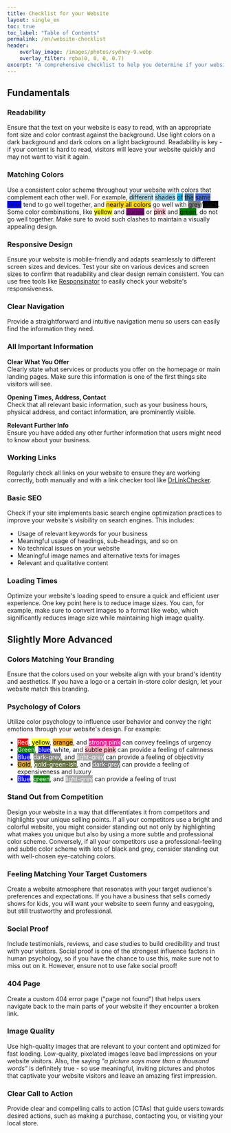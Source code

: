 ```yaml
---
title: Checklist for your Website
layout: single_en
toc: true
toc_label: "Table of Contents"
permalink: /en/website-checklist
header:
    overlay_image: /images/photos/sydney-9.webp
    overlay_filter: rgba(0, 0, 0, 0.7)
excerpt: "A comprehensive checklist to help you determine if your website meets today's essential standards and to provide actionable steps for improvement"
---
```


## Fundamentals

### Readability
Ensure that the text on your website is easy to read, with an appropriate font size and color contrast against the background. Use light colors on a dark background and dark colors on a light background. Readability is key - if your content is hard to read, visitors will leave your website quickly and may not want to visit it again.

### Matching Colors

Use a consistent color scheme throughout your website with colors that complement each other well. For example, <span style="background-color:lightblue;">different</span> <span style="background-color:skyblue;">shades</span> <span style="background-color:deepskyblue;">of</span> <span style="background-color:steelblue;">the</span> <span style="background-color:royalblue;">same</span> <span style="background-color:blue;">color</span> tend to go well together, and <span style="background-color:gold; color: black;">nearly all colors</span> go well with <span style="background-color:gray;">grey</span>/<span style="background-color:black;">black</span>. Some color combinations, like <span style="background-color:yellow; color: black;">yellow</span> and <span style="background-color:purple;">purple</span> or <span style="background-color:pink; color: black;">pink</span> and <span style="background-color:green;">green</span>, do not go well together. Make sure to avoid such clashes to maintain a visually appealing design.

### Responsive Design
Ensure your website is mobile-friendly and adapts seamlessly to different screen sizes and devices. Test your site on various devices and screen sizes to confirm that readability and clear design remain consistent. You can use free tools like [Responsinator](http://www.responsinator.com/) to easily check your website's responsiveness.

### Clear Navigation
Provide a straightforward and intuitive navigation menu so users can easily find the information they need.

### All Important Information
**Clear What You Offer**   
Clearly state what services or products you offer on the homepage or main landing pages. Make sure this information is one of the first things site visitors will see.

**Opening Times, Address, Contact**   
Check that all relevant basic information, such as your business hours, physical address, and contact information, are prominently visible.

**Relevant Further Info**   
Ensure you have added any other further information that users might need to know about your business.

### Working Links
Regularly check all links on your website to ensure they are working correctly, both manually and with a link checker tool like [DrLinkChecker](https://www.drlinkcheck.com/).

### Basic SEO
Check if your site implements basic search engine optimization practices to improve your website's visibility on search engines. This includes:
- Usage of relevant keywords for your business
- Meaningful usage of headings, sub-headings, and so on
- No technical issues on your website
- Meaningful image names and alternative texts for images
- Relevant and qualitative content

### Loading Times
Optimize your website's loading speed to ensure a quick and efficient user experience. One key point here is to reduce image sizes. You can, for example, make sure to convert images to a format like webp, which significantly reduces image size while maintaining high image quality.

## Slightly More Advanced

### Colors Matching Your Branding
Ensure that the colors used on your website align with your brand's identity and aesthetics. If you have a logo or a certain in-store color design, let your website match this branding.

### Psychology of Colors
Utilize color psychology to influence user behavior and convey the right emotions through your website's design. For example:
- <span style="background-color:red; color: white;">Red</span>, <span style="background-color:yellow; color: black;">yellow</span>, <span style="background-color:orange; color: black;">orange</span>, and <span style="background-color:deeppink; color: white;">strong pink</span> can convey feelings of urgency
- <span style="background-color:green; color: white;">Green</span>, <span style="background-color:blue; color: white;">blue</span>, <span style="background-color:white; color: black;">white</span>, and <span style="background-color:lightpink; color: black;">subtle pink</span> can provide a feeling of calmness
- <span style="background-color:blue; color: white;">Blue</span>, <span style="background-color:grey; color: white;">dark-grey</span>, and <span style="background-color:darkgrey; color: white;">light-grey</span> can provide a feeling of objectivity
- <span style="background-color:goldenrod; color: black;">Gold</span>, <span style="background-color:#616F39; color: white;">gold-green-ish</span>, and <span style="background-color:grey; color: white;">dark-grey</span> can provide a feeling of expensiveness and luxury
- <span style="background-color:blue; color: white;">Blue</span>, <span style="background-color:green; color: white;">green</span>, and <span style="background-color:darkgrey; color: white;">light-grey</span> can provide a feeling of trust


### Stand Out from Competition
Design your website in a way that differentiates it from competitors and highlights your unique selling points. If all your competitors use a bright and colorful website, you might consider standing out not only by highlighting what makes you unique but also by using a more subtle and professional color scheme. Conversely, if all your competitors use a professional-feeling and subtle color scheme with lots of black and grey, consider standing out with well-chosen eye-catching colors.

### Feeling Matching Your Target Customers
Create a website atmosphere that resonates with your target audience's preferences and expectations. If you have a business that sells comedy shows for kids, you will want your website to seem funny and easygoing, but still trustworthy and professional.

### Social Proof
Include testimonials, reviews, and case studies to build credibility and trust with your visitors. Social proof is one of the strongest influence factors in human psychology, so if you have the chance to use this, make sure not to miss out on it. However, ensure not to use fake social proof!

### 404 Page
Create a custom 404 error page ("page not found") that helps users navigate back to the main parts of your website if they encounter a broken link.

### Image Quality
Use high-quality images that are relevant to your content and optimized for fast loading. Low-quality, pixelated images leave bad impressions on your website visitors. Also, the saying *"a picture says more than a thousand words"* is definitely true - so use meaningful, inviting pictures and photos that captivate your website visitors and leave an amazing first impression.

### Clear Call to Action
Provide clear and compelling calls to action (CTAs) that guide users towards desired actions, such as making a purchase, contacting you, or visiting your local store.
